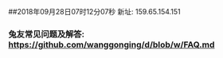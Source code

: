 ##2018年09月28日07时12分07秒 新址: 159.65.154.151
### 兔友常见问题及解答: https://github.com/wanggonging/d/blob/w/FAQ.md
